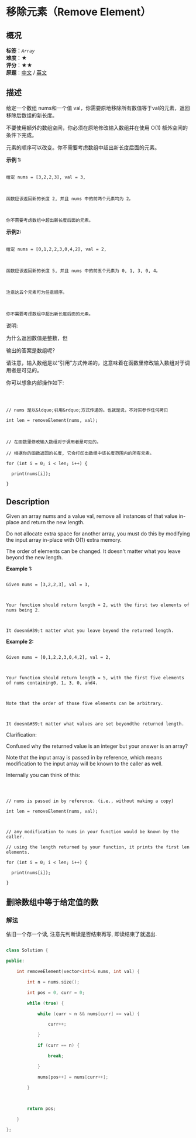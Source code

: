 # 移除元素（Remove Element）
## 概况
**标签**：*`Array`*<br>
**难度**：★<br>
**评分**：★★<br>
**原题**：[中文](https://leetcode-cn.com/problems/remove-element) / [英文](https://leetcode.com/problems/remove-element)
## 描述

给定一个数组 nums和一个值 val，你需要原地移除所有数值等于val的元素，返回移除后数组的新长度。



不要使用额外的数组空间，你必须在原地修改输入数组并在使用 O(1) 额外空间的条件下完成。



元素的顺序可以改变。你不需要考虑数组中超出新长度后面的元素。



**示例 1:**

```

给定 nums = [3,2,2,3], val = 3,



函数应该返回新的长度 2, 并且 nums 中的前两个元素均为 2。



你不需要考虑数组中超出新长度后面的元素。

```





**示例2:**

```

给定 nums = [0,1,2,2,3,0,4,2], val = 2,



函数应该返回新的长度 5, 并且 nums 中的前五个元素为 0, 1, 3, 0, 4。



注意这五个元素可为任意顺序。



你不需要考虑数组中超出新长度后面的元素。

```





说明:



为什么返回数值是整数，但

输出的答案是数组呢?



请注意，输入数组是以&ldquo;引用&rdquo;方式传递的，这意味着在函数里修改输入数组对于调用者是可见的。



你可以想象内部操作如下:

```



// nums 是以&ldquo;引用&rdquo;方式传递的。也就是说，不对实参作任何拷贝

int len = removeElement(nums, val);



// 在函数里修改输入数组对于调用者是可见的。

// 根据你的函数返回的长度, 它会打印出数组中该长度范围内的所有元素。

for (int i = 0; i < len; i++) {

  print(nums[i]);

}

```



## Description

Given an array nums and a value val, remove all instances of that value in-place and return the new length.



Do not allocate extra space for another array, you must do this by modifying the input array in-place with O(1) extra memory.



The order of elements can be changed. It doesn&#39;t matter what you leave beyond the new length.



**Example 1:**

```

Given nums = [3,2,2,3], val = 3,



Your function should return length = 2, with the first two elements of nums being 2.



It doesn&#39;t matter what you leave beyond the returned length.

```





**Example 2:**

```

Given nums = [0,1,2,2,3,0,4,2], val = 2,



Your function should return length = 5, with the first five elements of nums containing0, 1, 3, 0, and4.



Note that the order of those five elements can be arbitrary.



It doesn&#39;t matter what values are set beyondthe returned length.

```



Clarification:



Confused why the returned value is an integer but your answer is an array?



Note that the input array is passed in by reference, which means modification to the input array will be known to the caller as well.



Internally you can think of this:



```



// nums is passed in by reference. (i.e., without making a copy)

int len = removeElement(nums, val);



// any modification to nums in your function would be known by the caller.

// using the length returned by your function, it prints the first len elements.

for (int i = 0; i < len; i++) {

  print(nums[i]);

}

```





## 删除数组中等于给定值的数

### 解法

依旧一个存一个读, 注意先判断读是否结束再写, 即读结束了就退出.

```c++

class Solution {

public:

    int removeElement(vector<int>& nums, int val) {

        int n = nums.size();

        int pos = 0, curr = 0;

        while (true) {

            while (curr < n && nums[curr] == val) {

                curr++;

            }

            if (curr == n) {

                break;

            }

            nums[pos++] = nums[curr++];

        }

        

        return pos;

    }

};

```